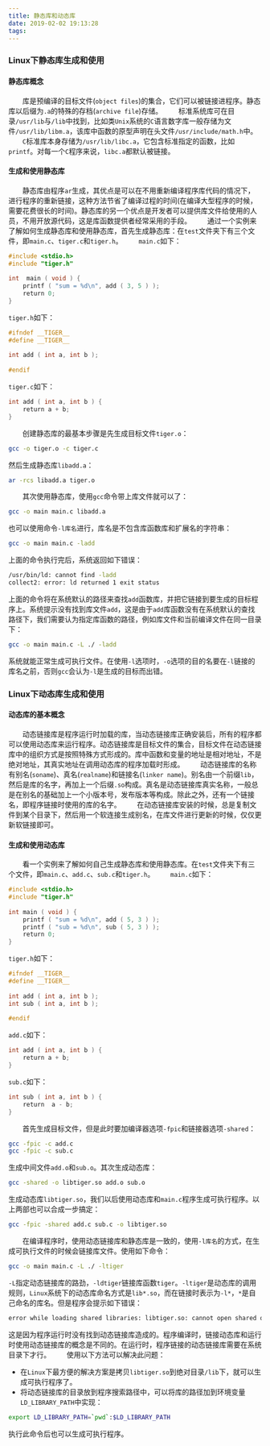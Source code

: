 ```yaml
---
title: 静态库和动态库
date: 2019-02-02 19:13:28
tags:
---
```

### Linux下静态库生成和使用

#### 静态库概念

&emsp;&emsp;库是预编译的目标文件(`object files`)的集合，它们可以被链接进程序。静态库以后缀为`.a`的特殊的存档(`archive file`)存储。
&emsp;&emsp;标准系统库可在目录`/usr/lib`与`/lib`中找到，比如类`Unix`系统的`C`语言数字库一般存储为文件`/usr/lib/libm.a`，该库中函数的原型声明在头文件`/usr/include/math.h`中。
&emsp;&emsp;`C`标准库本身存储为`/usr/lib/libc.a`，它包含标准指定的函数，比如`printf`。对每一个`C`程序来说，`libc.a`都默认被链接。

#### 生成和使用静态库

&emsp;&emsp;静态库由程序`ar`生成，其优点是可以在不用重新编译程序库代码的情况下，进行程序的重新链接，这种方法节省了编译过程的时间(在编译大型程序的时候，需要花费很长的时间)。静态库的另一个优点是开发者可以提供库文件给使用的人员，不用开放源代码，这是库函数提供者经常采用的手段。
&emsp;&emsp;通过一个实例来了解如何生成静态库和使用静态库，首先生成静态库：在`test`文件夹下有三个文件，即`main.c`、`tiger.c`和`tiger.h`。
&emsp;&emsp;`main.c`如下：

``` cpp
#include <stdio.h>
#include "tiger.h"
​
int  main ( void ) {
    printf ( "sum = %d\n", add ( 3, 5 ) );
    return 0;
}
```

`tiger.h`如下：

``` cpp
#ifndef __TIGER__
#define __TIGER__
​
int add ( int a, int b );
​
#endif
```

`tiger.c`如下：

``` cpp
int add ( int a, int b ) {
    return a + b;
}
```

&emsp;&emsp;创建静态库的最基本步骤是先生成目标文件`tiger.o`：

``` bash
gcc -o tiger.o -c tiger.c
```

然后生成静态库`libadd.a`：

``` bash
ar -rcs libadd.a tiger.o
```

&emsp;&emsp;其次使用静态库，使用`gcc`命令带上库文件就可以了：

``` bash
gcc -o main main.c libadd.a
```

也可以使用命令`-l库名`进行，库名是不包含库函数库和扩展名的字符串：

``` bash
gcc -o main main.c -ladd
```

上面的命令执行完后，系统返回如下错误：

``` bash
/usr/bin/ld: cannot find -ladd
collect2: error: ld returned 1 exit status
```

上面的命令将在系统默认的路径来查找`add`函数库，并把它链接到要生成的目标程序上。系统提示没有找到库文件`add`，这是由于`add`库函数没有在系统默认的查找路径下，我们需要认为指定库函数的路径，例如库文件和当前编译文件在同一目录下：

``` bash
gcc -o main main.c -L ./ -ladd
```

系统就能正常生成可执行文件。在使用`-l`选项时，`-o`选项的目的名要在`-l`链接的库名之前，否则`gcc`会认为`-l`是生成的目标而出错。

### Linux下动态库生成和使用

#### 动态库的基本概念

&emsp;&emsp;动态链接库是程序运行时加载的库，当动态链接库正确安装后，所有的程序都可以使用动态库来运行程序。动态链接库是目标文件的集合，目标文件在动态链接库中的组织方式是按照特殊方式形成的。库中函数和变量的地址是相对地址，不是绝对地址，其真实地址在调用动态库的程序加载时形成。
&emsp;&emsp;动态链接库的名称有别名(`soname`)、真名(`realname`)和链接名(`linker name`)。别名由一个前缀`lib`，然后是库的名字，再加上一个后缀`.so`构成。真名是动态链接库真实名称，一般总是在别名的基础加上一个小版本号，发布版本等构成。除此之外，还有一个链接名，即程序链接时使用的库的名字。
&emsp;&emsp;在动态链接库安装的时候，总是复制文件到某个目录下，然后用一个软连接生成别名，在库文件进行更新的时候，仅仅更新软链接即可。

#### 生成和使用动态库

&emsp;&emsp;看一个实例来了解如何自己生成静态库和使用静态库。在`test`文件夹下有三个文件，即`main.c`、`add.c`、`sub.c`和`tiger.h`。
&emsp;&emsp;`main.c`如下：

``` cpp
#include <stdio.h>
#include "tiger.h"
​
int main ( void ) {
    printf ( "sum = %d\n", add ( 5, 3 ) );
    printf ( "sub = %d\n", sub ( 5, 3 ) );
    return 0;
}
```

`tiger.h`如下：

``` cpp
#ifndef __TIGER__
#define __TIGER__
​
int add ( int a, int b );
int sub ( int a, int b );
​
#endif
```

`add.c`如下：

``` cpp
int add ( int a, int b ) {
    return a + b;
}
```

`sub.c`如下：

``` cpp
int sub ( int a, int b ) {
    return  a - b;
}
```

&emsp;&emsp;首先生成目标文件，但是此时要加编译器选项`-fpic`和链接器选项`-shared`：

``` bash
gcc -fpic -c add.c
gcc -fpic -c sub.c
```

生成中间文件`add.o`和`sub.o`。其次生成动态库：

``` bash
gcc -shared -o libtiger.so add.o sub.o
```

生成动态库`libtiger.so`，我们以后使用动态库和`main.c`程序生成可执行程序。以上两部也可以合成一步搞定：

``` bash
gcc -fpic -shared add.c sub.c -o libtiger.so
```

&emsp;&emsp;在编译程序时，使用动态链接库和静态库是一致的，使用`-l库名`的方式，在生成可执行文件的时候会链接库文件。使用如下命令：

``` bash
gcc -o main main.c -L ./ -ltiger
```

`-L`指定动态链接库的路劲，`-ldtiger`链接库函数`tiger`。`-ltiger`是动态库的调用规则，`Linux`系统下的动态库命名方式是`lib*.so`，而在链接时表示为`-l*`，`*`是自己命名的库名。但是程序会提示如下错误：

``` bash
error while loading shared libraries: libtiger.so: cannot open shared object file: No such file or direct
```

这是因为程序运行时没有找到动态链接库造成的。程序编译时，链接动态库和运行时使用动态链接库的概念是不同的。在运行时，程序链接的动态链接库需要在系统目录下才行。
&emsp;&emsp;使用以下方法可以解决此问题：

- 在`Linux`下最方便的解决方案是拷贝`libtiger.so`到绝对目录`/lib`下，就可以生成可执行程序了。
- 将动态链接库的目录放到程序搜索路径中，可以将库的路径加到环境变量`LD_LIBRARY_PATH`中实现：

``` bash
export LD_LIBRARY_PATH=`pwd`:$LD_LIBRARY_PATH
```

执行此命令后也可以生成可执行程序。